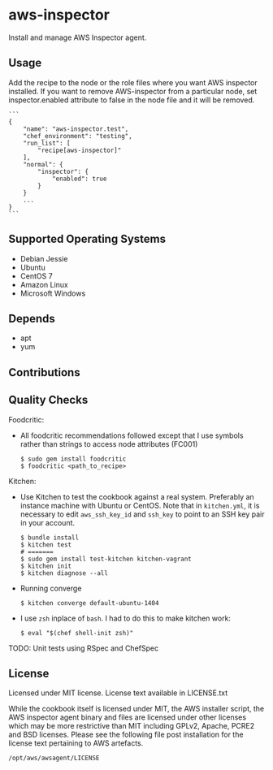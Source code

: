 # aws-inspector

Install and manage AWS Inspector agent.

## Usage

Add the recipe to the node or the role files where you want AWS
inspector installed. If you want to remove AWS-inspector from a
particular node, set inspector.enabled attribute to false in the node
file and it will be removed.

    ```
    {
        "name": "aws-inspector.test",
        "chef_environment": "testing",
        "run_list": [
            "recipe[aws-inspector]"
        ],
        "normal": {
            "inspector": {
                "enabled": true
            }
        }
        ...
    }
    ```

## Supported Operating Systems

- Debian Jessie
- Ubuntu
- CentOS 7
- Amazon Linux
- Microsoft Windows

## Depends

- apt
- yum

## Contributions

## Quality Checks

Foodcritic:
- All foodcritic recommendations followed except that I use symbols
  rather than strings to access node attributes (FC001)

    ```
    $ sudo gem install foodcritic
    $ foodcritic <path_to_recipe>
    ```

Kitchen:
- Use Kitchen to test the cookbook against a real system. Preferably an
  instance machine with Ubuntu or CentOS. Note that in `kitchen.yml`, it
  is necessary to edit `aws_ssh_key_id` and `ssh_key` to point to an SSH
  key pair in your account.

    ```
    $ bundle install
    $ kitchen test
    # =======
    $ sudo gem install test-kitchen kitchen-vagrant
    $ kitchen init
    $ kitchen diagnose --all
    ```

- Running converge
    ```
    $ kitchen converge default-ubuntu-1404
    ```

- I use `zsh` inplace of `bash`. I had to do this to make kitchen work:

    ```
    $ eval "$(chef shell-init zsh)"
    ```

TODO: Unit tests using RSpec and ChefSpec

## License

Licensed under MIT license. License text available in LICENSE.txt

While the cookbook itself is licensed under MIT, the AWS installer
script, the AWS inspector agent binary and files are licensed under
other licenses which may be more restrictive than MIT including GPLv2,
Apache, PCRE2 and BSD licenses. Please see the following file post
installation for the license text pertaining to AWS artefacts.

    /opt/aws/awsagent/LICENSE
